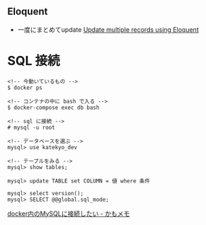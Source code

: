## Eloquent
- 一度にまとめてupdate
[Update multiple records using Eloquent](https://laracasts.com/discuss/channels/general-discussion/update-multiple-records-using-eloquent)

# SQL 接続
```
<!-- 今動いているもの -->
$ docker ps

<!-- コンテナの中に bash で入る -->
$ docker-compose exec db bash

<!-- sql に接続 -->
# mysql -u root

<!-- データベースを選ぶ -->
mysql> use katekyo_dev

<!-- テーブルをみる -->
mysql> show tables;

mysql> update TABLE set COLUMN = 値 where 条件

mysql> select version();
mysql> SELECT @@global.sql_mode;
```
[docker内のMySQLに接続したい - かもメモ](https://chaika.hatenablog.com/entry/2019/02/18/123000)
